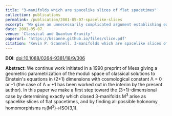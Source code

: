 ```yaml
---
title: "3-manifolds which are spacelike slices of flat spacetimes"
collection: publications
permalink: /publication/2001-05-07-spacelike-slices
excerpt: 'We give an unnecessarily complicated argument establishing exactly which closed 3-manifolds arise as spacelike slices of flat spacetimes.'
date: 2001-05-07
venue: 'Classical and Quantum Gravity'
paperurl: 'https://kscanne.github.io/files/slice.pdf'
citation: 'Kevin P. Scannell. 3-manifolds which are spacelike slices of flat spacetimes. <i>Classical and Quantum Gravity</i>, 18(9):1691–1701, 2001.'
---
```


**DOI**: [doi:10.1088/0264-9381/18/9/306](http://dx.doi.org/10.1088/0264-9381/18/9/306)

**Abstract**: We continue work initiated in a 1990 preprint of Mess giving a geometric parametrization of the moduli space of classical solutions to Einstein's equations in (2+1) dimensions with cosmological constant Λ = 0 or -1 (the case of Λ = +1 has been worked out in the interim by the present author). In this paper we make a first step toward the (3+1)-dimensional case by determining exactly which closed 3-manifolds M<sup>3</sup> arise as spacelike slices of flat spacetimes, and by finding all possible holonomy homomorphisms π<sub>1</sub>(M<sup>3</sup>)→ISO(3,1).
